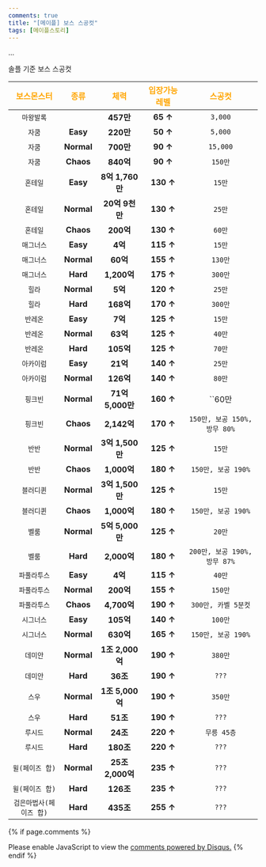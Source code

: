 ```yaml
---
comments: true
title: "[메이플] 보스 스공컷"
tags: [메이플스토리]
---
```


<div id="cp_widget_8646614b-1ea0-4fb2-9f27-a89b689fe5c4">...</div><script type="text/javascript">
var cpo = []; cpo["_object"] ="cp_widget_8646614b-1ea0-4fb2-9f27-a89b689fe5c4"; cpo["_fid"] = "AgLAOr-jspKK";
var _cpmp = _cpmp || []; _cpmp.push(cpo);
(function() { var cp = document.createElement("script"); cp.type = "text/javascript";
cp.async = true; cp.src = "//www.cincopa.com/media-platform/runtime/libasync.js";
var c = document.getElementsByTagName("script")[0];
c.parentNode.insertBefore(cp, c); })(); </script>
  
솔플 기준 보스 스공컷  

|<span style="color:orange">보스몬스터</span>|<span style="color:orange">종류</span>|<span style="color:orange">체력</span>|<span style="color:orange">입장가능 레벨</span>|<span style="color:orange">스공컷</span>|
|:---:|:---:|:---:|:---:|:---:|
|`마왕발록`|  |**457만**|**65 ↑**|`3,000`|
|`자쿰`|**Easy**|**220만**|**50 ↑**|`5,000`|
|`자쿰`|**Normal**|**700만**|**90 ↑**|`15,000`|
|`자쿰`|**Chaos**|**840억**|**90 ↑**|`150만`|
|`혼테일`|**Easy**|**8억 1,760만**|**130 ↑**|`15만`|
|`혼테일`|**Normal**|**20억 9천만**|**130 ↑**|`25만`|
|`혼테일`|**Chaos**|**200억**|**130 ↑**|`60만`|
|`매그너스`|**Easy**|**4억**|**115 ↑**|`15만`|
|`매그너스`|**Normal**|**60억**|**155 ↑**|`130만`|
|`매그너스`|**Hard**|**1,200억**|**175 ↑**|`300만`|
|`힐라`|**Normal**|**5억**|**120 ↑**|`25만`|
|`힐라`|**Hard**|**168억**|**170 ↑**|`300만`|
|`반레온`|**Easy**|**7억**|**125 ↑**|`15만`|
|`반레온`|**Normal**|**63억**|**125 ↑**|`40만`|
|`반레온`|**Hard**|**105억**|**125 ↑**|`70만`|
|`아카이럼`|**Easy**|**21억**|**140 ↑**|`25만`|
|`아카이럼`|**Normal**|**126억**|**140 ↑**|`80만`|
|`핑크빈`|**Normal**|**71억 5,000만**|**160 ↑**|``60만|
|`핑크빈`|**Chaos**|**2,142억**|**170 ↑**|`150만, 보공 150%, 방무 80%`|
|`반반`|**Normal**|**3억 1,500만**|**125 ↑**|`15만`|
|`반반`|**Chaos**|**1,000억**|**180 ↑**|`150만, 보공 190%`|
|`블러디퀸`|**Normal**|**3억 1,500만**|**125 ↑**|`15만`|
|`블러디퀸`|**Chaos**|**1,000억**|**180 ↑**|`150만, 보공 190%`|
|`벨룸`|**Normal**|**5억 5,000만**|**125 ↑**|`20만`|
|`벨룸`|**Hard**|**2,000억**|**180 ↑**|`200만, 보공 190%, 방무 87%`|
|`파풀라투스`|**Easy**|**4억**|**115 ↑**|`40만`|
|`파풀라투스`|**Normal**|**200억**|**155 ↑**|`150만`|
|`파풀라투스`|**Chaos**|**4,700억**|**190 ↑**|`300만, 카벨 5분컷`|
|`시그너스`|**Easy**|**105억**|**140 ↑**|`100만`|
|`시그너스`|**Normal**|**630억**|**165 ↑**|`150만, 보공 190%`|
|`데미안`|**Normal**|**1조 2,000억**|**190 ↑**|`380만`|
|`데미안`|**Hard**|**36조**|**190 ↑**|`???`|
|`스우`|**Normal**|**1조 5,000억**|**190 ↑**|`350만`|
|`스우`|**Hard**|**51조**|**190 ↑**|`???`|
|`루시드`|**Normal**|**24조**|**220 ↑**|`무릉 45층`|
|`루시드`|**Hard**|**180조**|**220 ↑**|`???`|
|`윌(페이즈 합)`|**Normal**|**25조 2,000억**|**235 ↑**|`???`|
|`윌(페이즈 합)`|**Hard**|**126조**|**235 ↑**|`???`|
|`검은마법사(페이즈 합)`|**Hard**|**435조**|**255 ↑**|`???`|

{% if page.comments %}
<div id="disqus_thread"></div>
<script>

/**
*  RECOMMENDED CONFIGURATION VARIABLES: EDIT AND UNCOMMENT THE SECTION BELOW TO INSERT DYNAMIC VALUES FROM YOUR PLATFORM OR CMS.
*  LEARN WHY DEFINING THESE VARIABLES IS IMPORTANT: https://disqus.com/admin/universalcode/#configuration-variables*/
/*
var disqus_config = function () {
this.page.url = PAGE_URL;  // Replace PAGE_URL with your page's canonical URL variable
this.page.identifier = PAGE_IDENTIFIER; // Replace PAGE_IDENTIFIER with your page's unique identifier variable
};
*/
(function() { // DON'T EDIT BELOW THIS LINE
var d = document, s = d.createElement('script');
s.src = 'https://dndl93.disqus.com/embed.js';
s.setAttribute('data-timestamp', +new Date());
(d.head || d.body).appendChild(s);
})();
</script>
<noscript>Please enable JavaScript to view the <a href="https://disqus.com/?ref_noscript">comments powered by Disqus.</a></noscript>
{% endif %}